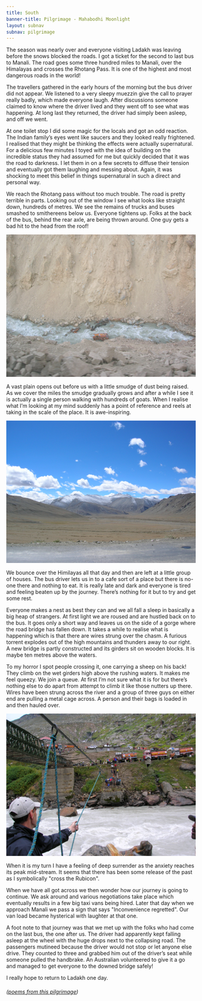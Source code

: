 ```yaml
---
title: South
banner-title: Pilgrimage - Mahabodhi Moonlight
layout: subnav
subnav: pilgrimage
---
```



The season was nearly over and everyone visiting Ladakh was leaving
before the snows blocked the roads. I got a ticket for the second to
last bus to Manali. The road goes some three hundred miles to
Manali, over the Himalayas and crosses the Rhotang Pass. It is one
of the highest and most dangerous roads in the world! 

The travellers gathered in the early hours of the morning but the bus driver
did not appear. We listened to a very sleepy muezzin give the call to prayer
really badly, which made everyone laugh. After discussions someone claimed to
know where the driver lived and they went off to see what was happening. At
long last they returned, the driver had simply been asleep, and off we went. 

At one toilet stop I did some magic for the locals and got an odd reaction. The
Indian family’s eyes went like saucers and they looked really frightened. I
realised that they might be thinking the effects were actually supernatural.
For a delicious few minutes I toyed with the idea of building on the incredible
status they had assumed for me but quickly decided that it was the road to
darkness. I let them in on a few secrets to diffuse their tension and
eventually got them laughing and messing about. Again, it was shocking to meet
this belief in things supernatural in such a direct and personal way.

We reach the Rhotang pass without too much trouble. The road is pretty terrible
in parts. Looking out of the window I see what looks like straight down,
hundreds of metres. We see the remains of trucks and buses smashed to
smithereens below us. Everyone tightens up. Folks at the back of the bus,
behind the rear axle, are being thrown around. One guy gets a bad hit to the
head from the roof! 

![fallen bus](/assets/images/pilg1/dscn0345.jpg)

A vast plain opens out before us with a little smudge of dust being raised. As
we cover the miles the smudge gradually grows and after a while I see it is
actually a single person walking with hundreds of goats. When I realise what
I’m looking at my mind suddenly has a point of reference and reels at taking in
the scale of the place. It is awe-inspiring. 

![Himalayan plain](/assets/images/pilg1/dscn0342.jpg)

We bounce over the Himilayas all that day and then are left at a little group
of houses. The bus driver lets us in to a cafe sort of a place but there is
no-one there and nothing to eat. It is really late and dark and everyone is
tired and feeling beaten up by the journey. There’s nothing for it but to try
and get some rest. 

Everyone makes a nest as best they can and we all fall a sleep in basically a
big heap of strangers. At first light we are roused and are hustled back on to
the bus. It goes only a short way and leaves us on the side of a gorge where
the road bridge has fallen down. It takes a while to realise what is happening
which is that there are wires strung over the chasm. A furious torrent explodes
out of the high mountains and thunders away to our right. A new bridge is
partly constructed and its girders sit on wooden blocks. It is maybe ten metres
above the  waters. 

To my horror I spot people crossing it, one carrying a sheep on his back! They
climb on the wet girders high above the rushing waters. It makes me feel
queezy. We join a queue. At first I’m not sure what it is for but there’s
nothing else to do apart from attempt to climb it like those nutters up there.
Wires have been strung across the river and a group of three guys on either end
are pulling a metal cage across. A person and their bags is loaded in and then
hauled over.

![rubicon](/assets/images/pilg1/dscn0348.jpg)

When it is my turn I have a feeling of deep surrender as the anxiety reaches
its peak mid-stream. It seems that there has been some release of the past as I
symbolically "cross the Rubicon". 

When we have all got across we then wonder how our journey is going to
continue. We ask around and various negotiations take place which eventually
results in a few big taxi vans being hired. Later that day when we approach
Manali we pass a sign that says "Inconvenience regretted". Our van load became
hysterical with laughter at that one.

A foot note to that journey was that we met up with the folks who had come on
the last bus, the one after us. The driver had apparently kept falling asleep
at the wheel with the huge drops next to the collapsing road. The passengers
mutineed because the driver would not stop or let anyone else drive. They
counted to three and grabbed him out of the driver’s seat while someone pulled
the handbrake. An Australian volunteered to give it a go and managed to get
everyone to the downed bridge safely!

I really hope to return to Ladakh one day.

###### ([poems from this pilgrimage](/mbm/))
